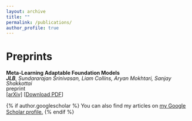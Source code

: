 ```yaml
---
layout: archive
title: ""
permalink: /publications/
author_profile: true
---
```


Preprints
======

**Meta-Learning Adaptable Foundation Models**<br>
<span style="line-height: 1;">***JLB**, Sundararajan Srinivasan, Liam Collins, Aryan Mokhtari, Sanjay Shakkottai*</span><br>
<span style="line-height: 1;">preprint</span><br>
<span style="line-height: 1;">[[arXiv]](https://arxiv.org/abs/2410.22264)</span> [<a href="https://github.com/jacob-block/jacob-block.github.io/blob/master/files/Meta_Learning_for_LORA_personal.pdf" download>Download PDF</a>]

{% if author.googlescholar %}
  You can also find my articles on <u><a href="{{author.googlescholar}}">my Google Scholar profile</a>.</u>
{% endif %}

<!--{% include base_path %}
{% for post in site.publications reversed %}
  {% include archive-single.html %}
{% endfor %}-->
